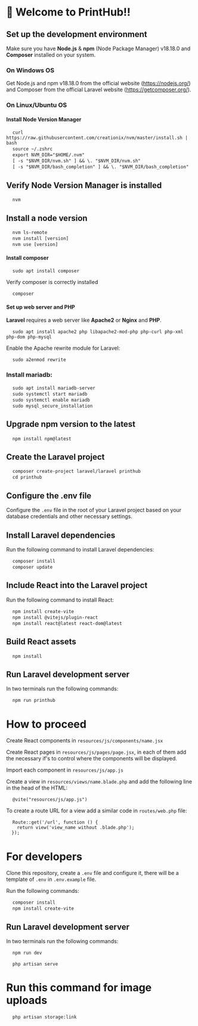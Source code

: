 # 👋 Welcome to <b>PrintHub!!</b>

## Set up the development environment
Make sure you have <b>Node.js</b> & <b>npm</b> (Node Package Manager) v18.18.0 and <b>Composer</b> installed on your system.
### On Windows OS
Get Node.js and npm v18.18.0 from the official website (https://nodejs.org/) and Composer from the official Laravel website (https://getcomposer.org/).
### On Linux/Ubuntu OS
#### Install Node Version Manager
<pre>
  <code>curl https://raw.githubusercontent.com/creationix/nvm/master/install.sh | bash</code>
  <code>source ~/.zshrc</code>
  <code>export NVM_DIR="$HOME/.nvm"</code>
  <code>[ -s "$NVM_DIR/nvm.sh" ] && \. "$NVM_DIR/nvm.sh"</code>
  <code>[ -s "$NVM_DIR/bash_completion" ] && \. "$NVM_DIR/bash_completion"</code>
</pre>
## Verify Node Version Manager is installed
<pre>
  <code>nvm</code>
</pre>

## Install a node version
<pre>
  <code>nvm ls-remote</code>
  <code>nvm install [version]</code>
  <code>nvm use [version]</code>
</pre>

#### Install composer
<pre>
  <code>sudo apt install composer</code>
</pre>
Verify composer is correctly installed
<pre>
  <code>composer</code>
</pre>
#### Set up web server and PHP
<b>Laravel</b> requires a web server like <b>Apache2</b> or <b>Nginx</b> and <b>PHP</b>.
<pre>
  <code>sudo apt install apache2 php libapache2-mod-php php-curl php-xml php-dom php-mysql</code>
</pre>
Enable the Apache rewrite module for Laravel:
<pre>
  <code>sudo a2enmod rewrite</code>
</pre>
### Install mariadb:
<pre>
  <code>sudo apt install mariadb-server</code>
  <code>sudo systemctl start mariadb</code>
  <code>sudo systemctl enable mariadb</code>
  <code>sudo mysql_secure_installation</code>
</pre>

## Upgrade npm version to the latest
<pre>
  <code>npm install npm@latest</code>
</pre>
## Create the Laravel project
<pre>
  <code>composer create-project laravel/laravel printhub</code>
  <code>cd printhub</code>
</pre>

## Configure the .env file
Configure the <code>.env</code> file in the root of your Laravel project based on your database credentials and other necessary settings.

## Install Laravel dependencies
Run the following command to install Laravel dependencies:
<pre>
  <code>composer install</code>
  <code>composer update</code>
</pre>

## Include React into the Laravel project
Run the following command to install React:
<pre>
  <code>npm install create-vite</code>
  <code>npm install @vitejs/plugin-react</code>
  <code>npm install react@latest react-dom@latest</code>
</pre>

## Build React assets
<pre>
  <code>npm install</code>
</pre>

## Run Laravel development server
In two terminals run the following commands:
<pre>
  <code>npm run printhub</code>
</pre>

# How to proceed
Create React components in <code>resources/js/components/name.jsx</code>

Create React pages in <code>resources/js/pages/page.jsx</code>, in each of them add the necessary if's to control where the components will be displayed.

Import each component in <code>resources/js/app.js</code>

Create a view in <code>resources/views/name.blade.php</code> and add the following line in the head of the HTML:
<pre>
  <code>@vite("resources/js/app.js")</code>
</pre>

To create a route URL for a view add a similar code in <code>routes/web.php</code> file:
<pre>
  <code>Route::get('/url', function () {
    return view('view_name without .blade.php');
  });</code>
</pre>

# For developers
Clone this repository, create a <code>.env</code> file and configure it, there will be a template of <code>.env</code> in <code>.env.example</code> file.

Run the following commands:
<pre>
  <code>composer install</code>
  <code>npm install create-vite</code>
</pre>

## Run Laravel development server
In two terminals run the following commands:
<pre>
  <code>npm run dev</code>
</pre>
<pre>
  <code>php artisan serve</code>
</pre>

# Run this command for image uploads
<pre>
  <code>php artisan storage:link</code>
</pre>